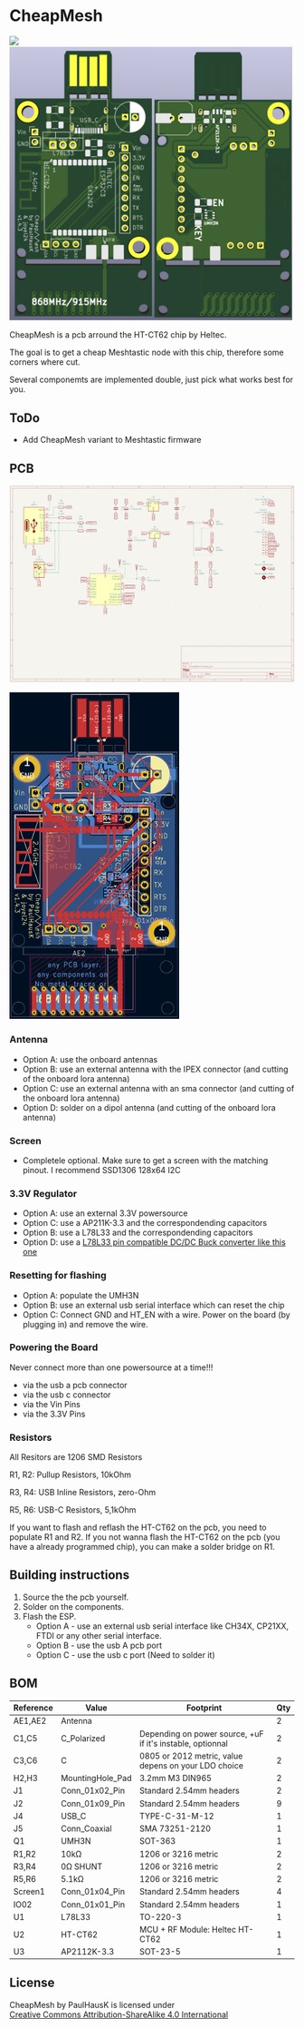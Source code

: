 # CheapMesh
<p>
<img src="https://github.com/user-attachments/assets/b1127f66-4964-4880-b960-523e35963c3f" width="360" />

<img src="./PCB_3D.png" width="500" />
</p>
CheapMesh is a pcb arround the HT-CT62 chip by Heltec.

The goal is to get a cheap Meshtastic node with this chip, therefore some corners where cut.

Several componemts are implemented double, just pick what works best for you.

## ToDo
- Add CheapMesh variant to Meshtastic firmware

## PCB

![Schematic](./Schematic.png)


<img src="./PCB.png" width="300" />

### Antenna 
* Option A: use the onboard antennas
* Option B: use an external antenna with the IPEX connector (and cutting of the onboard lora antenna)
* Option C: use an external antenna with an sma connector (and cutting of the onboard lora antenna)
* Option D: solder on a dipol antenna (and cutting of the onboard lora antenna)
  
### Screen
* Completele optional. Make sure to get a screen with the matching pinout. I recommend SSD1306 128x64 I2C

### 3.3V Regulator
* Option A: use an external 3.3V powersource
* Option C: use a AP211K-3.3 and the correspondending capacitors
* Option B: use a L78L33 and the correspondending capacitors
* Option D: use a [L78L33 pin compatible DC/DC Buck converter like this one](https://aliexpress.com/item/1005005626634245.html?spm=a2g0o.productlist.main.1.1897OyxROyxRry&algo_pvid=5153460b-3c1f-4c8b-b6be-ddba46f5bff5&algo_exp_id=5153460b-3c1f-4c8b-b6be-ddba46f5bff5-0&pdp_npi=4%40dis%21EUR%211.55%210.95%21%21%211.62%210.99%21%402103853617143919371401715e9ea6%2112000033795813043%21sea%21DE%210%21AB&curPageLogUid=g6keG6AFecrJ&utparam-url=scene%3Asearch%7Cquery_from%3A)
  
### Resetting for flashing
* Option A: populate the UMH3N
* Option B: use an external usb serial interface which can reset the chip
* Option C: Connect GND and HT_EN with a wire. Power on the board (by plugging in) and remove the wire.

### Powering the Board
Never connect more than one powersource at a time!!!
* via the usb a pcb connector
* via the usb c connector 
* via the Vin Pins
* via the 3.3V Pins
  

### Resistors
All Resitors are 1206 SMD Resistors

R1, R2: Pullup Resistors, 10kOhm

R3, R4: USB Inline Resistors, zero-Ohm

R5, R6: USB-C Resistors, 5,1kOhm

If you want to flash and reflash the HT-CT62 on the pcb, you need to populate R1 and R2.
If you not wanna flash the HT-CT62 on the pcb (you have a already programmed chip), you can make a solder bridge on R1.




## Building instructions
1. Source the the pcb yourself.
2. Solder on the components.
3. Flash the ESP.
    * Option A - use an external usb serial interface like CH34X, CP21XX, FTDI or any other serial interface. 
    * Option B - use the usb A pcb port
    * Option C - use the usb c port (Need to solder it)

## BOM
|Reference|Value           |Footprint                                                  |Qty|
|---------|----------------|-----------------------------------------------------------|---|
|AE1,AE2  |Antenna         |                                                           |2  |
|C1,C5    |C_Polarized     |Depending on power source, +uF if it's instable, optionnal |2  |
|C3,C6    |C               |0805 or 2012 metric, value depens on your LDO choice        |2  |
|H2,H3    |MountingHole_Pad|3.2mm M3 DIN965                                            |2  |
|J1       |Conn_01x02_Pin  |Standard 2.54mm headers                                    |2  |
|J2       |Conn_01x09_Pin  |Standard 2.54mm headers                                    |9  |
|J4       |USB_C           |TYPE-C-31-M-12                                             |1  |
|J5       |Conn_Coaxial    |SMA 73251-2120                                             |1  |
|Q1       |UMH3N           |SOT-363                                                    |1  |
|R1,R2    |10kΩ            |1206 or 3216 metric                                        |2  |
|R3,R4    |0Ω SHUNT        |1206 or 3216 metric                                        |2  |
|R5,R6    |5.1kΩ           |1206 or 3216 metric                                        |2  |
|Screen1  |Conn_01x04_Pin  |Standard 2.54mm headers                                    |4  |
|IO02     |Conn_01x01_Pin  |Standard 2.54mm headers                                    |1  |
|U1       |L78L33          |TO-220-3                                                   |1  |
|U2       |HT-CT62         |MCU + RF Module: Heltec HT-CT62                            |1  |
|U3       |AP2112K-3.3     |SOT-23-5                                                   |1  |

 ## License
 <p xmlns:cc="http://creativecommons.org/ns#" xmlns:dct="http://purl.org/dc/terms/"><span property="dct:title">CheapMesh</span> by <span property="cc:attributionName">PaulHausK</span> is licensed under <a href="https://creativecommons.org/licenses/by-sa/4.0/?ref=chooser-v1" target="_blank" rel="license noopener noreferrer" style="display:inline-block;">Creative Commons Attribution-ShareAlike 4.0 International<img style="height:22px!important;margin-left:3px;vertical-align:text-bottom;" src="https://mirrors.creativecommons.org/presskit/icons/cc.svg?ref=chooser-v1" alt=""><img style="height:22px!important;margin-left:3px;vertical-align:text-bottom;" src="https://mirrors.creativecommons.org/presskit/icons/by.svg?ref=chooser-v1" alt=""><img style="height:22px!important;margin-left:3px;vertical-align:text-bottom;" src="https://mirrors.creativecommons.org/presskit/icons/sa.svg?ref=chooser-v1" alt=""></a></p>

